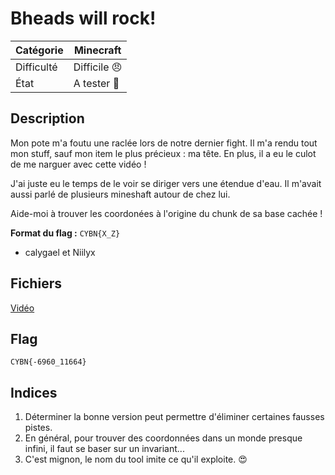 
# Bheads will rock!

| Catégorie  | Minecraft |
| ---------- | --------- | 
| Difficulté | Difficile 😠|
| État       | A tester 🎯 | 
## Description

Mon pote m'a foutu une raclée lors de notre dernier fight. Il m'a rendu tout mon stuff, sauf mon item le plus précieux : ma tête. En plus, il a eu le culot de me narguer avec cette vidéo !

J'ai juste eu le temps de le voir se diriger vers une étendue d'eau. Il m'avait aussi parlé de plusieurs mineshaft autour de chez lui.

Aide-moi à trouver les coordonées à l'origine du chunk de sa base cachée !

**Format du flag :** `CYBN{X_Z}`

- calygael et Niilyx

## Fichiers
[Vidéo](chall.mp4)

## Flag
`CYBN{-6960_11664}`

## Indices
1. Déterminer la bonne version peut permettre d'éliminer certaines fausses pistes.
2. En général, pour trouver des coordonnées dans un monde presque infini, il faut se baser sur un invariant...
3. C'est mignon, le nom du tool imite ce qu'il exploite. 😍
